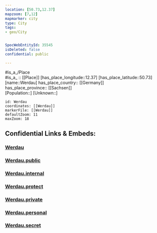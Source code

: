 ```yaml
---
location: [50.73,12.37] 
mapzoom: [7,12] 
mapmarker: city 
type: City
tags:
- geo/City


SpocWebEntityId: 35545
isDeleted: false
confidential: public

---
```

#is_a_/Place  
#is_a_ :: [[Place]] 
[has_place_longitude::12.37] 
[has_place_latitude::50.73] 
[name::Werdau] 
has_place_country:: [[Germany]]  
has_place_province:: [[Sachsen]]  
[Population::] 
[Unknown::] 


```leaflet
id: Werdau
coordinates: [[Werdau]] 
markerFile: [[Werdau]] 
defaultZoom: 11 
maxZoom: 18
```


## Confidential Links & Embeds: 

### [Werdau](/_Standards/Earth/Continent/Europe/Europe~Central/Germany/Germany~East/Sachsen/counties~Sachsen/Zwickau/cities~Zwickau/Werdau.md) 

### [Werdau.public](/_public/Earth/Continent/Europe/Europe~Central/Germany/Germany~East/Sachsen/counties~Sachsen/Zwickau/cities~Zwickau/Werdau.public.md) 

### [Werdau.internal](/_internal/Earth/Continent/Europe/Europe~Central/Germany/Germany~East/Sachsen/counties~Sachsen/Zwickau/cities~Zwickau/Werdau.internal.md) 

### [Werdau.protect](/_protect/Earth/Continent/Europe/Europe~Central/Germany/Germany~East/Sachsen/counties~Sachsen/Zwickau/cities~Zwickau/Werdau.protect.md) 

### [Werdau.private](/_private/Earth/Continent/Europe/Europe~Central/Germany/Germany~East/Sachsen/counties~Sachsen/Zwickau/cities~Zwickau/Werdau.private.md) 

### [Werdau.personal](/_personal/Earth/Continent/Europe/Europe~Central/Germany/Germany~East/Sachsen/counties~Sachsen/Zwickau/cities~Zwickau/Werdau.personal.md) 

### [Werdau.secret](/_secret/Earth/Continent/Europe/Europe~Central/Germany/Germany~East/Sachsen/counties~Sachsen/Zwickau/cities~Zwickau/Werdau.secret.md)

